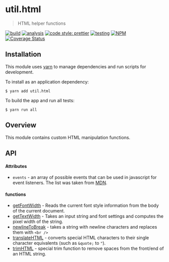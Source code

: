 # util.html

> HTML helper functions

[![build](https://circleci.com/gh/jmquigley/util.html/tree/master.svg?style=shield)](https://circleci.com/gh/jmquigley/util.html/tree/master)
[![analysis](https://img.shields.io/badge/analysis-tslint-9cf.svg)](https://palantir.github.io/tslint/)
[![code style: prettier](https://img.shields.io/badge/code_style-prettier-ff69b4.svg?style=flat-square)](https://github.com/prettier/prettier)
[![testing](https://img.shields.io/badge/testing-jest-blue.svg)](https://facebook.github.io/jest/)
[![NPM](https://img.shields.io/npm/v/util.html.svg)](https://www.npmjs.com/package/util.html)
[![Coverage Status](https://coveralls.io/repos/github/jmquigley/util.html/badge.svg?branch=master)](https://coveralls.io/github/jmquigley/util.html?branch=master)


## Installation

This module uses [yarn](https://yarnpkg.com/en/) to manage dependencies and run scripts for development.

To install as an application dependency:
```
$ yarn add util.html
```

To build the app and run all tests:
```
$ yarn run all
```


## Overview
This module contains custom HTML manipulation functions.


## API

#### Attributes

- `events` - an array of possible events that can be used in javascript for event listeners.  The list was taken from [MDN](https://developer.mozilla.org/en-US/docs/Web/Events).

#### functions

- [getFontWidth](docs/index.md#getFontInfo) - Reads the current font style information from the body of the current document.
- [getTextWidth](docs/index.md#getTextWidth) - Takes an input string and font settings and computes the pixel width of the string.
- [newlineToBreak](docs/index.md#newlineToBreak) - takes a string with newline characters and replaces them with `<br />`
- [translateHTML](docs/index.md#translateHTML) - converts special HTML characters to their single character equivalents (such as `&quote;` to `"`).
- [trimHTML](docs/index.md#trimHTML) - special trim function to remove spaces from the front/end of an HTML string.
